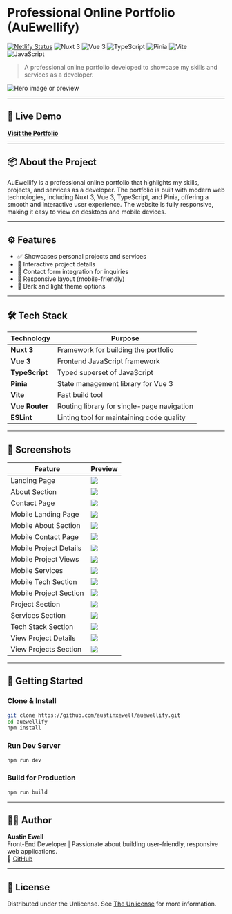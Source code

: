 # Professional Online Portfolio (AuEwellify)

<!-- Status badges -->
[![Netlify Status](https://api.netlify.com/api/v1/badges/36e62ffb-26f0-492b-8919-700adf74dcfc/deploy-status)](https://app.netlify.com/sites/auewellify/deploys)
![Nuxt 3](https://img.shields.io/badge/Nuxt%203-3.17.x-green?style=flat-square&logo=nuxtdotjs&logoColor=white)
![Vue 3](https://img.shields.io/badge/Vue%203-3.5.x-green?style=flat-square&logo=vue.js&logoColor=white)
![TypeScript](https://img.shields.io/badge/TypeScript-5.8.x-blue?style=flat-square&logo=typescript&logoColor=white)
![Pinia](https://img.shields.io/badge/Pinia-3.x-blue?style=flat-square&logo=pinia&logoColor=white)
![Vite](https://img.shields.io/badge/Vite-4.x-blue?style=flat-square&logo=vite&logoColor=white)
![JavaScript](https://img.shields.io/badge/JavaScript-ESNext-yellow?style=flat-square&logo=javascript&logoColor=black)

> A professional online portfolio developed to showcase my skills and services as a developer.

![Hero image or preview](https://i.postimg.cc/L8y62fKL/portfolio-about.png)

---

## 🔗 Live Demo

**[Visit the Portfolio](https://auewellify.netlify.app/)**

---

## 📦 About the Project

AuEwellify is a professional online portfolio that highlights my skills, projects, and services as a developer. The portfolio is built with modern web technologies, including Nuxt 3, Vue 3, TypeScript, and Pinia, offering a smooth and interactive user experience. The website is fully responsive, making it easy to view on desktops and mobile devices.

---

## ⚙️ Features

- ✅ Showcases personal projects and services
- 🧠 Interactive project details
- 🧠 Contact form integration for inquiries
- 🧠 Responsive layout (mobile-friendly)
- 🧠 Dark and light theme options

---

## 🛠 Tech Stack

| Technology          | Purpose                                     |
|---------------------|---------------------------------------------|
| **Nuxt 3**          | Framework for building the portfolio       |
| **Vue 3**           | Frontend JavaScript framework               |
| **TypeScript**      | Typed superset of JavaScript                |
| **Pinia**           | State management library for Vue 3          |
| **Vite**            | Fast build tool                             |
| **Vue Router**      | Routing library for single-page navigation |
| **ESLint**          | Linting tool for maintaining code quality  |

---

## 📸 Screenshots

| Feature                | Preview                                          |
|------------------------|--------------------------------------------------|
| Landing Page           | ![](https://i.postimg.cc/jjmxJbjj/Portfolio-landing.png) |
| About Section          | ![](https://i.postimg.cc/L8y62fKL/portfolio-about.png) |
| Contact Page           | ![](https://i.postimg.cc/MKSGDqmM/portfolio-contact.png) |
| Mobile Landing Page    | ![](https://i.postimg.cc/WzR1xvRy/potfolio-landing-dark.png) |
| Mobile About Section   | ![](https://i.postimg.cc/Bv6bKpcm/portfolio-mobile-about-dark.png) |
| Mobile Contact Page    | ![](https://i.postimg.cc/1X6fzzcP/portfolio-mobile-contact-dark.png) |
| Mobile Project Details | ![](https://i.postimg.cc/NfqKz1B0/portfolio-mobile-view-project-details-dark.png) |
| Mobile Project Views   | ![](https://i.postimg.cc/RCn3dPr8/portfolio-mobile-view-project-views-dark.png) |
| Mobile Services        | ![](https://i.postimg.cc/L8vh5wfq/portfolio-mobile-services-dark.png) |
| Mobile Tech Section    | ![](https://i.postimg.cc/W4H36Z5T/portfolio-mobile-tech-dark.png) |
| Mobile Project Section | ![](https://i.postimg.cc/GmbHcdBw/portfolio-mobile-projects-dark.png) |
| Project Section        | ![](https://i.postimg.cc/vmc8BBbj/portfolio-projects.png) |
| Services Section       | ![](https://i.postimg.cc/4NQx2qW8/portfolio-services.png) |
| Tech Stack Section     | ![](https://i.postimg.cc/YC2q5RVt/portfolio-tech.png) |
| View Project Details   | ![](https://i.postimg.cc/PfZxYPYn/portfolio-view-project.png) |
| View Projects Section  | ![](https://i.postimg.cc/sxpgrNsg/portfolio-view-projects.png) |

---

## 🚀 Getting Started

### Clone & Install

```bash
git clone https://github.com/austinxewell/auewellify.git
cd auewellify
npm install
```

### Run Dev Server

```bash
npm run dev
```

### Build for Production

```bash
npm run build
```

---

## 👨‍💻 Author

**Austin Ewell**  
Front-End Developer | Passionate about building user-friendly, responsive web applications.  
🔗 [GitHub](https://github.com/austinxewell)

---

## 📄 License

Distributed under the Unlicense. See [The Unlicense](http://unlicense.org/) for more information.
